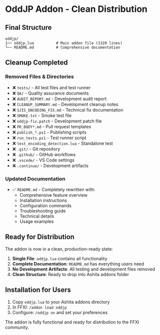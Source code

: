 # OddJP Addon - Clean Distribution

## Final Structure

```
oddjp/
├── oddjp.lua          # Main addon file (1320 lines)
└── README.md          # Comprehensive documentation
```

## Cleanup Completed

### Removed Files & Directories
- ❌ `tests/` - All test files and test runner
- ❌ `QA/` - Quality assurance documents  
- ❌ `AUDIT_REPORT.md` - Development audit report
- ❌ `CLEANUP_SUMMARY.md` - Development cleanup notes
- ❌ `SJIS_ENCODING_FIX.md` - Technical fix documentation
- ❌ `SMOKE.txt` - Smoke test file
- ❌ `oddjp-fix.patch` - Development patch file
- ❌ `PR_BODY*.md` - Pull request templates
- ❌ `publish_*.ps1` - Publishing scripts
- ❌ `run_tests.ps1` - Test runner script
- ❌ `test_encoding_detection.lua` - Standalone test
- ❌ `.git/` - Git repository
- ❌ `.github/` - GitHub workflows
- ❌ `.vscode/` - VS Code settings
- ❌ `.continue/` - Development artifacts

### Updated Documentation
- ✅ `README.md` - Completely rewritten with:
  - Comprehensive feature overview
  - Installation instructions
  - Configuration commands
  - Troubleshooting guide
  - Technical details
  - Usage examples

## Ready for Distribution

The addon is now in a clean, production-ready state:

1. **Single File**: `oddjp.lua` contains all functionality
2. **Complete Documentation**: `README.md` has everything users need
3. **No Development Artifacts**: All testing and development files removed
4. **Clean Structure**: Ready to drop into Ashita addons folder

## Installation for Users

1. Copy `oddjp.lua` to your Ashita addons directory
2. In FFXI: `/addon load oddjp`
3. Configure: `/oddjp on` and set your preferences

The addon is fully functional and ready for distribution to the FFXI community.
